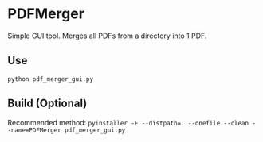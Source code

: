 # PDFMerger

Simple GUI tool. Merges all PDFs from a directory into 1 PDF.

## Use
`python pdf_merger_gui.py`

## Build (Optional)
Recommended method:
`pyinstaller -F --distpath=. --onefile --clean --name=PDFMerger pdf_merger_gui.py`
